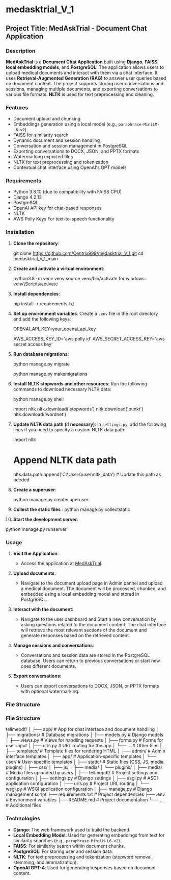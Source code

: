 # medasktrial_V_1




## Project Title: MedAskTrial - Document Chat Application

### Description

**MedAskTrial** is a **Document Chat Application** built using **Django**, **FAISS**, **local embedding models**, and **PostgreSQL**. The application allows users to upload medical documents and interact with them via a chat interface. It uses **Retrieval-Augmented Generation (RAG)** to answer user queries based on document content. The project supports storing user conversations and sessions, managing multiple documents, and exporting conversations to various file formats. **NLTK** is used for text preprocessing and cleaning.

### Features

- Document upload and chunking
- Embeddings generation using a local model (e.g., `paraphrase-MiniLM-L6-v2`)
- FAISS for similarity search
- Dynamic document and session handling
- Conversation and session management in PostgreSQL
- Exporting conversations to DOCX, JSON, and PPTX formats
- Watermarking exported files
- NLTK for text preprocessing and tokenization
- Contextual chat interface using OpenAI's GPT models

### Requirements

- Python 3.8.10 (due to compatibility with FAISS CPU)
- Django 4.2.13
- PostgreSQL
- OpenAI API key for chat-based responses
- NLTK
- AWS Polly Keys For text-to-speech functionality



### Installation

1. **Clone the repository**:
  
   git clone https://github.com/Centrix999/medasktrial_V_1.git
   cd medasktrial_V_1_main


2. **Create and activate a virtual environment**:
   
   python3.8 -m venv venv
   source venv/bin/activate
   for windows:
   venv\Scripts\activate


3. **Install dependencies**:
  
   pip install -r requirements.txt
  

4. **Set up environment variables**:
   Create a `.env` file in the root directory and add the following keys:
   
   OPENAI_API_KEY=your_openai_api_key
  
   AWS_ACCESS_KEY_ID='aws polly id'
   AWS_SECRET_ACCESS_KEY='aws secret access key'
   

5. **Run database migrations**:
   
   python manage.py migrate

   python manage.py makemigrations
 

6. **Install NLTK stopwords and other resources**:
   Run the following commands to download necessary NLTK data:
   
   python manage.py shell

   import nltk
   nltk.download('stopwords')
   nltk.download('punkt')
   nltk.download('wordnet')
  

7. **Update NLTK data path (if necessary)**:
   In `settings.py`, add the following lines if you need to specify a custom NLTK data path:

   import nltk

   # Append NLTK data path
   nltk.data.path.append('C:\\Users\\user\\nltk_data')  # Update this path as needed
 

8. **Create a superuser**:
  
   python manage.py createsuperuser
9. **Collect the static files** :
   python manage.py collectstatic

10. **Start the development server**:
  
   python manage.py runserver
  

### Usage

1. **Visit the Application**:
   - Access the application at [MedAskTrial](https://medasktrial.cardiovalens.com/).

2. **Upload documents**:
   - Navigate to the document upload page in Admin pannel and upload a medical document. The document will be processed, chunked, and embedded using a local embedding model and stored in PostgreSQL.

3. **Interact with the document**:
   - Navigate to the user dashboard and Start a new conversation by asking questions related to the document content. The chat interface will retrieve the most relevant sections of the document and generate responses based on the retrieved content.

4. **Manage sessions and conversations**:
   - Conversations and session data are stored in the PostgreSQL database. Users can return to previous conversations or start new ones  different documents.

5. **Export conversations**:
   - Users can export conversations to DOCX, JSON, or PPTX formats with optional watermarking.

### File Structure


### File Structure


tellmepdf/
│
├── app/ # App for chat interface and document handling
│ ├── migrations/ # Database migrations
│ ├── models.py # Django models
│ ├── views.py # Views for handling requests
│ ├── forms.py # Forms for user input
│ ├── urls.py # URL routing for the app
│ └── ... # Other files
│
├── templates/ # Template files for rendering HTML
│ ├── admin/ # Admin interface templates
│ ├── app/ # Application-specific templates
│ └── user/ # User-specific templates
│
├── static/ # Static files (CSS, JS, media, plugins)
│ ├── css/
│ ├── js/
│ ├── media/
│ └── plugins/
│
├── media/ # Media files uploaded by users
│
├── tellmepdf/ # Project settings and configuration
│ ├── settings.py # Django settings
│ ├── asgi.py # ASGI application configuration
│ ├── urls.py # Project URL routing
│ └── wsgi.py # WSGI application configuration
│
├── manage.py # Django management script
├── requirements.txt # Project dependencies
├── .env # Environment variables
├── README.md # Project documentation
└── ... # Additional files

### Technologies

- **Django**: The web framework used to build the backend.
- **Local Embedding Model**: Used for generating embeddings from text for similarity searches (e.g., `paraphrase-MiniLM-L6-v2`).
- **FAISS**: For similarity search within document chunks.
- **PostgreSQL**: For storing user and session data.
- **NLTK**: For text preprocessing and tokenization (stopword removal, stemming, and lemmatization).
- **OpenAI GPT-4**: Used for generating responses based on document content.





